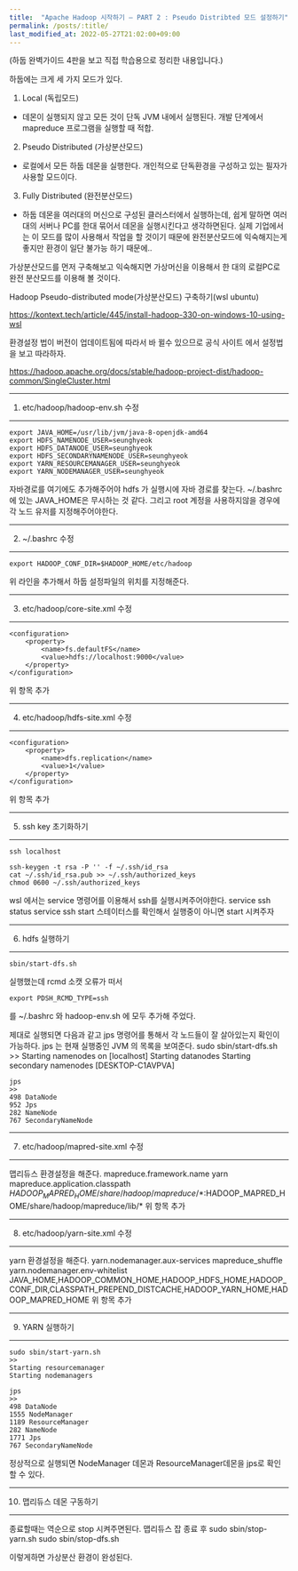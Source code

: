 ```yaml
---
title:  "Apache Hadoop 시작하기 – PART 2 : Pseudo Distribted 모드 설정하기"
permalink: /posts/:title/
last_modified_at: 2022-05-27T21:02:00+09:00
---
```


(하둡 완벽가이드 4판을 보고 직접 학습용으로 정리한 내용입니다.)

하둡에는 크게 세 가지 모드가 있다.

1.	Local (독립모드)
- 데몬이 실행되지 않고 모든 것이 단독 JVM 내에서 실행된다. 개발 단계에서 mapreduce 프로그램을 실행할 때 적합. 
2.	Pseudo Distributed (가상분산모드)
- 로컬에서 모든 하둡 데몬을 실행한다. 개인적으로 단독환경을 구성하고 있는 필자가 사용할 모드이다.
3.	Fully Distributed (완전분산모드)
- 하둡 데몬을 여러대의 머신으로 구성된 클러스터에서 실행하는데, 쉽게 말하면 여러대의 서버나 PC를 한대 묶어서 데몬을 실행시킨다고 생각하면된다. 실제 기업에서는 이 모드를 많이 사용해서 작업을 할 것이기 때문에 완전분산모드에 익숙해지는게 좋지만 환경이 일단 불가능 하기 때문에..

가상분산모드를 먼저 구축해보고 익숙해지면 가상머신을 이용해서 한 대의 로컬PC로 완전 분산모드를 이용해 볼 것이다.

Hadoop Pseudo-distributed mode(가상분산모드) 구축하기(wsl ubuntu)

https://kontext.tech/article/445/install-hadoop-330-on-windows-10-using-wsl

환경설정 법이 버전이 업데이트됨에 따라서 바 뀔수 있으므로 공식 사이트 에서 설정법을 보고 따라하자.

https://hadoop.apache.org/docs/stable/hadoop-project-dist/hadoop-common/SingleCluster.html


---
1. etc/hadoop/hadoop-env.sh 수정
---
    export JAVA_HOME=/usr/lib/jvm/java-8-openjdk-amd64
    export HDFS_NAMENODE_USER=seunghyeok
    export HDFS_DATANODE_USER=seunghyeok
    export HDFS_SECONDARYNAMENODE_USER=seunghyeok
    export YARN_RESOURCEMANAGER_USER=seunghyeok
    export YARN_NODEMANAGER_USER=seunghyeok

자바경로를 여기에도 추가해주어야 hdfs 가 실행시에 자바 경로를 찾는다. ~/.bashrc에 있는 JAVA_HOME은 무시하는 것 같다. 그리고 root 계정을 사용하지않을 경우에 각 노드 유저를 지정해주어야한다. 

---
2.	~/.bashrc 수정
---
    export HADOOP_CONF_DIR=$HADOOP_HOME/etc/hadoop

위 라인을 추가해서 하둡 설정파일의 위치를 지정해준다.

---
3. etc/hadoop/core-site.xml 수정
---
    <configuration>
        <property>
            <name>fs.defaultFS</name>
            <value>hdfs://localhost:9000</value>
        </property>
    </configuration>


위 항목 추가

---
4.	etc/hadoop/hdfs-site.xml 수정
---
    <configuration>
        <property>
            <name>dfs.replication</name>
            <value>1</value>
        </property>
    </configuration>
위 항목 추가

---
5.	ssh key 초기화하기
---
    ssh localhost

    ssh-keygen -t rsa -P '' -f ~/.ssh/id_rsa
    cat ~/.ssh/id_rsa.pub >> ~/.ssh/authorized_keys
    chmod 0600 ~/.ssh/authorized_keys

wsl 에서는 service 명령어를 이용해서 ssh를 실행시켜주어야한다.
service ssh status
service ssh start
스테이터스를 확인해서 실행중이 아니면 start 시켜주자

---
6.	hdfs 실행하기
---
    sbin/start-dfs.sh

실행했는데 rcmd 소캣 오류가 떠서

    export PDSH_RCMD_TYPE=ssh

를 ~/.bashrc 와 hadoop-env.sh 에 모두 추가해 주었다.

제대로 실행되면 다음과 같고 jps 명령어를 통해서 각 노드들이 잘 살아있는지 확인이 가능하다. jps 는 현재 실행중인 JVM 의 목록을 보여준다.
    sudo sbin/start-dfs.sh
    >>
    Starting namenodes on [localhost]
    Starting datanodes
    Starting secondary namenodes [DESKTOP-C1AVPVA]

    jps
    >>
    498 DataNode
    952 Jps
    282 NameNode
    767 SecondaryNameNode
---
7.	etc/hadoop/mapred-site.xml 수정
---
맵리듀스 환경설정을 해준다.
<configuration>
    <property>
        <name>mapreduce.framework.name</name>
        <value>yarn</value>
    </property>
    <property>
        <name>mapreduce.application.classpath</name>
       <value>$HADOOP_MAPRED_HOME/share/hadoop/mapreduce/*:$HADOOP_MAPRED_HOME/share/hadoop/mapreduce/lib/*</value>
    </property>
</configuration>
위 항목 추가

---
8.	etc/hadoop/yarn-site.xml 수정
---
yarn 환경설정을 해준다.
    <configuration>
        <property>
            <name>yarn.nodemanager.aux-services</name>
            <value>mapreduce_shuffle</value>
        </property>
        <property>
            <name>yarn.nodemanager.env-whitelist</name>
            <value>JAVA_HOME,HADOOP_COMMON_HOME,HADOOP_HDFS_HOME,HADOOP_CONF_DIR,CLASSPATH_PREPEND_DISTCACHE,HADOOP_YARN_HOME,HADOOP_MAPRED_HOME</value>
        </property>
    </configuration>
위 항목 추가

---
9.	YARN 실행하기
---
    sudo sbin/start-yarn.sh
    >>
    Starting resourcemanager
    Starting nodemanagers

    jps
    >>
    498 DataNode
    1555 NodeManager
    1189 ResourceManager
    282 NameNode
    1771 Jps
    767 SecondaryNameNode

정상적으로 실행되면 NodeManager 데몬과 ResourceManager데몬을 jps로 확인 할 수 있다. 


---
10.	 맵리듀스 데몬 구동하기
---

종료할때는 역순으로 stop 시켜주면된다.
맵리듀스 잡 종료 후
sudo sbin/stop-yarn.sh
sudo sbin/stop-dfs.sh

이렇게하면 가상분산 환경이 완성된다.
